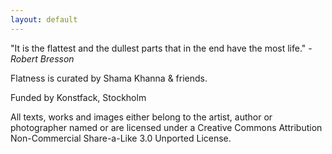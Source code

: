 ```yaml
---
layout: default
---
```


"It is the flattest and the dullest parts that in the end have the most life." -*Robert Bresson*


Flatness is curated by Shama Khanna & friends.

Funded by Konstfack, Stockholm

All texts, works and images either belong to the artist, author or photographer named or are licensed under a Creative Commons Attribution Non-Commercial Share-a-Like 3.0 Unported License.
